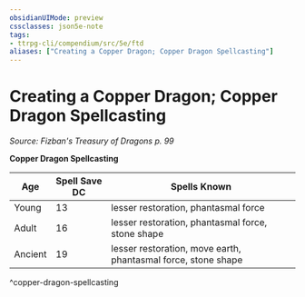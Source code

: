 ```yaml
---
obsidianUIMode: preview
cssclasses: json5e-note
tags:
- ttrpg-cli/compendium/src/5e/ftd
aliases: ["Creating a Copper Dragon; Copper Dragon Spellcasting"]
---
```

# Creating a Copper Dragon; Copper Dragon Spellcasting
*Source: Fizban's Treasury of Dragons p. 99* 

**Copper Dragon Spellcasting**

| Age | Spell Save DC | Spells Known |
|-----|---------------|--------------|
| Young | 13 | lesser restoration, phantasmal force |
| Adult | 16 | lesser restoration, phantasmal force, stone shape |
| Ancient | 19 | lesser restoration, move earth, phantasmal force, stone shape |
^copper-dragon-spellcasting